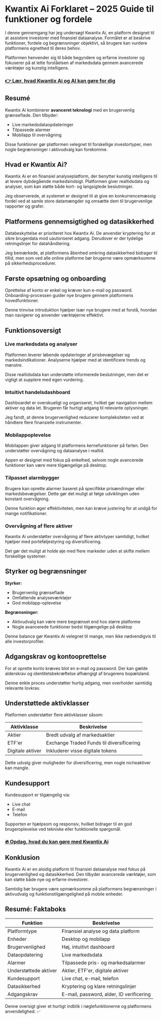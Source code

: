 # Kwantix Ai Forklaret – 2025 Guide til funktioner og fordele
 

I denne gennemgang har jeg undersøgt Kwantix Ai, en platform designet til at assistere investorer med finansiel dataanalyse. Formålet er at beskrive funktioner, fordele og begrænsninger objektivt, så brugere kan vurdere platformens egnethed til deres behov.

Platformen henvender sig til både begyndere og erfarne investorer og fokuserer på at lette forståelsen af markedsdata gennem avancerede værktøjer og kunstig intelligens.

### [👉 Lær, hvad Kwantix Ai og AI kan gøre for dig](https://tinyurl.com/2aml5kje)
## Resumé

Kwantix Ai kombinerer **avanceret teknologi** med en brugervenlig grænseflade. Den tilbyder:

- Live markedsdataopdateringer  
- Tilpassede alarmer  
- Mobilapp til overvågning  

Disse funktioner gør platformen velegnet til forskellige investortyper, men nogle begrænsninger i aktivudvalg kan forekomme.

## Hvad er Kwantix Ai?

Kwantix Ai er en finansiel analyseplatform, der benytter kunstig intelligens til at levere dybdegående markedsindsigt. Platformen giver realtidsdata og analyser, som kan støtte både kort- og langsigtede beslutninger.

Jeg observerede, at systemet er designet til at give en konkurrencemæssig fordel ved at samle store datamængder og omsætte dem til brugervenlige rapporter og grafer.

## Platformens gennemsigtighed og datasikkerhed

Databeskyttelse er prioriteret hos Kwantix Ai. De anvender kryptering for at sikre brugerdata mod uautoriseret adgang. Derudover er der tydelige retningslinjer for datahåndtering.

Jeg bemærkede, at platformens åbenhed omkring datasikkerhed bidrager til tillid, men som ved alle online platforme bør brugerne være opmærksomme på sikkerhedsprocedurer.

## Første opsætning og onboarding

Oprettelse af konto er enkel og kræver kun e-mail og password. Onboarding-processen guider nye brugere gennem platformens hovedfunktioner.

Denne trinvise introduktion hjælper især nye brugere med at forstå, hvordan man navigerer og anvender værktøjerne effektivt.

## Funktionsoversigt

### Live markedsdata og analyser

Platformen leverer løbende opdateringer af prisbevægelser og markedsindikationer. Analyserne hjælper med at identificere trends og mønstre.

Disse realtidsdata kan understøtte informerede beslutninger, men det er vigtigt at supplere med egen vurdering.

### Intuitivt handelsdashboard

Dashboardet er overskueligt og organiseret, hvilket gør navigation mellem aktiver og data let. Brugeren får hurtigt adgang til relevante oplysninger.

Jeg fandt, at denne brugervenlighed reducerer kompleksiteten ved at håndtere flere finansielle instrumenter.

### Mobilappoplevelse

Mobilappen giver adgang til platformens kernefunktioner på farten. Den understøtter overvågning og dataanalyse i realtid.

Appen er designet med fokus på enkelhed, selvom nogle avancerede funktioner kan være mere tilgængelige på desktop.

### Tilpasset alarmbygger

Brugere kan oprette alarmer baseret på specifikke prisændringer eller markedsbevægelser. Dette gør det muligt at følge udviklingen uden konstant overvågning.

Denne funktion øger effektiviteten, men kan kræve justering for at undgå for mange notifikationer.

### Overvågning af flere aktiver

Kwantix Ai understøtter overvågning af flere aktivtyper samtidigt, hvilket hjælper med porteføljestyring og diversificering.

Det gør det muligt at holde øje med flere markeder uden at skifte mellem forskellige systemer.

## Styrker og begrænsninger

**Styrker:**  
- Brugervenlig grænseflade  
- Omfattende analyseværktøjer  
- God mobilapp-oplevelse  

**Begrænsninger:**  
- Aktivudvalg kan være mere begrænset end hos større platforme  
- Nogle avancerede funktioner bedst tilgængelige på desktop

Denne balance gør Kwantix Ai velegnet til mange, men ikke nødvendigvis til alle investorprofiler.

## Adgangskrav og kontooprettelse

For at oprette konto kræves blot en e-mail og password. Der kan gælde alderskrav og identitetsbekræftelse afhængigt af brugerens bopælsland.

Denne enkle proces understøtter hurtig adgang, men overholder samtidig relevante lovkrav.

## Understøttede aktivklasser

Platformen understøtter flere aktivklasser såsom:  

| Aktivklasse   | Beskrivelse                          |
|---------------|------------------------------------|
| Aktier        | Bredt udvalg af markedsaktier      |
| ETF'er        | Exchange Traded Funds til diversificering |
| Digitale aktiver | Inkluderer visse digitale tokens  |

Dette udvalg giver muligheder for diversificering, men nogle nicheaktiver kan mangle.

## Kundesupport

Kundesupport er tilgængelig via:  

- Live chat  
- E-mail  
- Telefon  

Supporten er hjælpsom og responsiv, hvilket bidrager til en god brugeroplevelse ved tekniske eller funktionelle spørgsmål.

### [🔥 Opdag, hvad du kan gøre med Kwantix Ai](https://tinyurl.com/2aml5kje)
## Konklusion

Kwantix Ai er en alsidig platform til finansiel dataanalyse med fokus på brugervenlighed og datasikkerhed. Den tilbyder avancerede værktøjer, som kan støtte både nye og erfarne investorer.

Samtidig bør brugere være opmærksomme på platformens begrænsninger i aktivudvalg og funktionstilgængelighed på mobile enheder.

## Resumé: Faktaboks

| Funktion                  | Beskrivelse                         |
|---------------------------|-----------------------------------|
| Platformtype              | Finansiel analyse og data platform |
| Enheder                   | Desktop og mobilapp                |
| Brugervenlighed           | Høj, intuitivt dashboard          |
| Dataopdatering            | Live markedsdata                  |
| Alarmer                   | Tilpassede pris- og markedsalarmer |
| Understøttede aktiver     | Aktier, ETF'er, digitale aktiver  |
| Kundesupport              | Live chat, e-mail, telefon        |
| Datasikkerhed             | Kryptering og klare retningslinjer|
| Adgangskrav               | E-mail, password, alder, ID verificering |

Denne oversigt giver et hurtigt indblik i nøglefunktionerne og platformens anvendelighed. ✅